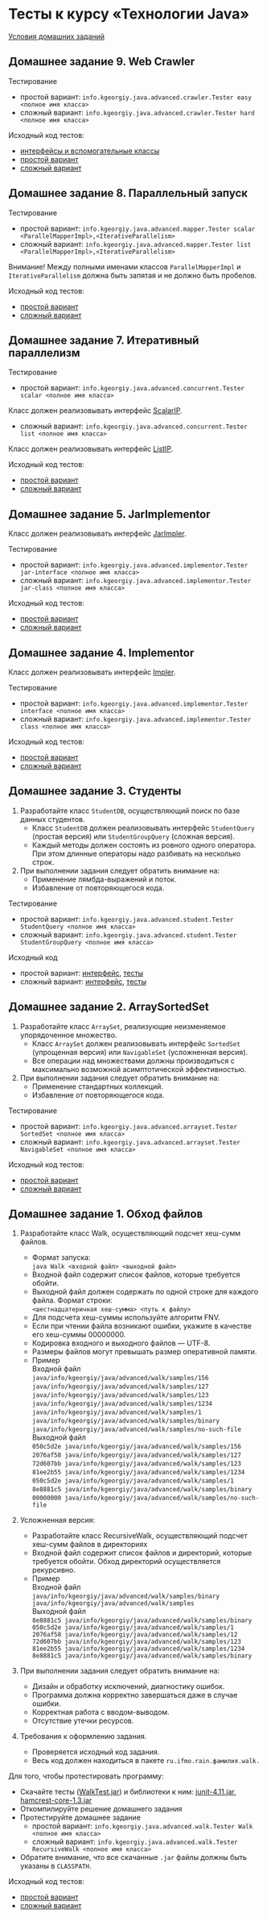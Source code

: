 # Тесты к курсу «Технологии Java»

[Условия домашних заданий](http://www.kgeorgiy.info/courses/java-advanced/homeworks.html)


## Домашнее задание 9. Web Crawler

Тестирование

 * простой вариант:
    ```info.kgeorgiy.java.advanced.crawler.Tester easy <полное имя класса>```
 * сложный вариант:
    ```info.kgeorgiy.java.advanced.crawler.Tester hard <полное имя класса>```

Исходный код тестов:

* [интерфейсы и вспомогательные классы](java/info/kgeorgiy/java/advanced/crawler/)
* [простой вариант](java/info/kgeorgiy/java/advanced/crawler/CrawlerEasyTest.java)
* [сложный вариант](java/info/kgeorgiy/java/advanced/crawler/CrawlerHardTest.java)


## Домашнее задание 8. Параллельный запуск

Тестирование

 * простой вариант:
    ```info.kgeorgiy.java.advanced.mapper.Tester scalar <ParallelMapperImpl>,<IterativeParallelism>```
 * сложный вариант:
    ```info.kgeorgiy.java.advanced.mapper.Tester list <ParallelMapperImpl>,<IterativeParallelism>```

Внимание! Между полными именами классов `ParallelMapperImpl` и `IterativeParallelism`
должна быть запятая и не должно быть пробелов.

Исходный код тестов:

* [простой вариант](java/info/kgeorgiy/java/advanced/mapper/ScalarMapperTest.java)
* [сложный вариант](java/info/kgeorgiy/java/advanced/mapper/ListMapperTest.java)


## Домашнее задание 7. Итеративный параллелизм

Тестирование

 * простой вариант:
    ```info.kgeorgiy.java.advanced.concurrent.Tester scalar <полное имя класса>```

  Класс должен реализовывать интерфейс
  [ScalarIP](java/info/kgeorgiy/java/advanced/concurrent/ScalarIP.java).

 * сложный вариант:
    ```info.kgeorgiy.java.advanced.concurrent.Tester list <полное имя класса>```

  Класс должен реализовывать интерфейс
  [ListIP](java/info/kgeorgiy/java/advanced/concurrent/ListIP.java).

Исходный код тестов:

* [простой вариант](java/info/kgeorgiy/java/advanced/concurrent/ScalarIPTest.java)
* [сложный вариант](java/info/kgeorgiy/java/advanced/concurrent/ListIPTest.java)


## Домашнее задание 5. JarImplementor

Класс должен реализовывать интерфейс
[JarImpler](java/info/kgeorgiy/java/advanced/implementor/JarImpler.java).

Тестирование

 * простой вариант:
    ```info.kgeorgiy.java.advanced.implementor.Tester jar-interface <полное имя класса>```
 * сложный вариант:
    ```info.kgeorgiy.java.advanced.implementor.Tester jar-class <полное имя класса>```

Исходный код тестов:

* [простой вариант](java/info/kgeorgiy/java/advanced/implementor/InterfaceJarImplementorTest.java)
* [сложный вариант](java/info/kgeorgiy/java/advanced/implementor/ClassJarImplementorTest.java)


## Домашнее задание 4. Implementor

Класс должен реализовывать интерфейс
[Impler](java/info/kgeorgiy/java/advanced/implementor/Impler.java).

Тестирование

 * простой вариант:
    ```info.kgeorgiy.java.advanced.implementor.Tester interface <полное имя класса>```
 * сложный вариант:
    ```info.kgeorgiy.java.advanced.implementor.Tester class <полное имя класса>```

Исходный код тестов:

* [простой вариант](java/info/kgeorgiy/java/advanced/implementor/InterfaceImplementorTest.java)
* [сложный вариант](java/info/kgeorgiy/java/advanced/implementor/ClassImplementorTest.java)


## Домашнее задание 3. Студенты
1. Разработайте класс `StudentDB`, осуществляющий поиск по базе данных студентов.
    * Класс `StudentDB` должен реализовывать интерфейс `StudentQuery` (простая версия) или `StudentGroupQuery` (сложная версия).
    * Каждый методы должен состоять из ровного одного оператора. При этом длинные операторы надо разбивать на несколько строк.
2. При выполнении задания следует обратить внимание на:
    * Применение лямбда-выражений и поток.
    * Избавление от повторяющегося кода.
    
Тестирование

 * простой вариант:
    ```info.kgeorgiy.java.advanced.student.Tester StudentQuery <полное имя класса>```
 * сложный вариант:
    ```info.kgeorgiy.java.advanced.student.Tester StudentGroupQuery <полное имя класса>```

Исходный код

 * простой вариант:
    [интерфейс](java/info/kgeorgiy/java/advanced/student/StudentQuery.java),
    [тесты](java/info/kgeorgiy/java/advanced/student/StudentQueryFullTest.java)
 * сложный вариант:
    [интерфейс](java/info/kgeorgiy/java/advanced/student/StudentGroupQuery.java),
    [тесты](java/info/kgeorgiy/java/advanced/student/StudentGroupQueryFullTest.java)


## Домашнее задание 2. ArraySortedSet
1. Разработайте класс `ArraySet`, реализующие неизменяемое упорядоченное множество.
    * Класс `ArraySet` должен реализовывать интерфейс `SortedSet` (упрощенная версия) или `NavigableSet` (усложненная версия).
    * Все операции над множествами должны производиться с максимально возможной асимптотической эффективностью.
2. При выполнении задания следует обратить внимание на:
    * Применение стандартных коллекций.
    * Избавление от повторяющегося кода.
    
Тестирование

 * простой вариант:
    ```info.kgeorgiy.java.advanced.arrayset.Tester SortedSet <полное имя класса>```
 * сложный вариант:
    ```info.kgeorgiy.java.advanced.arrayset.Tester NavigableSet <полное имя класса>```

Исходный код тестов:

 * [простой вариант](java/info/kgeorgiy/java/advanced/arrayset/SortedSetTest.java)
 * [сложный вариант](java/info/kgeorgiy/java/advanced/arrayset/NavigableSetTest.java)


## Домашнее задание 1. Обход файлов
1. Разработайте класс Walk, осуществляющий подсчет хеш-сумм файлов.
    * Формат запуска:  
  `java Walk <входной файл> <выходной файл>`
    * Входной файл содержит список файлов, которые требуется обойти.
    * Выходной файл должен содержать по одной строке для каждого файла. Формат строки:  
  `<шестнадцатеричная хеш-сумма> <путь к файлу>`
    * Для подсчета хеш-суммы используйте алгоритм FNV.
    * Если при чтении файла возникают ошибки, укажите в качестве его хеш-суммы 00000000.
    * Кодировка входного и выходного файлов — UTF-8.
    * Размеры файлов могут превышать размер оперативной памяти.
    * Пример  
  Входной файл  
                        `java/info/kgeorgiy/java/advanced/walk/samples/156`    
                        `java/info/kgeorgiy/java/advanced/walk/samples/127`  
                        `java/info/kgeorgiy/java/advanced/walk/samples/123`  
                        `java/info/kgeorgiy/java/advanced/walk/samples/1234`  
                        `java/info/kgeorgiy/java/advanced/walk/samples/1`  
                        `java/info/kgeorgiy/java/advanced/walk/samples/binary`  
                        `java/info/kgeorgiy/java/advanced/walk/samples/no-such-file`  
  Выходной файл  
                        `050c5d2e java/info/kgeorgiy/java/advanced/walk/samples/156`  
                        `2076af58 java/info/kgeorgiy/java/advanced/walk/samples/127`  
                        `72d607bb java/info/kgeorgiy/java/advanced/walk/samples/123`  
                        `81ee2b55 java/info/kgeorgiy/java/advanced/walk/samples/1234`  
                        `050c5d2e java/info/kgeorgiy/java/advanced/walk/samples/1`   
                        `8e8881c5 java/info/kgeorgiy/java/advanced/walk/samples/binary`  
                        `00000000 java/info/kgeorgiy/java/advanced/walk/samples/no-such-file`  
                    
2. Усложненная версия:
    * Разработайте класс RecursiveWalk, осуществляющий подсчет хеш-сумм файлов в директориях
    * Входной файл содержит список файлов и директорий, которые требуется обойти. Обход директорий осуществляется рекурсивно.
    * Пример  
  Входной файл  
                        `java/info/kgeorgiy/java/advanced/walk/samples/binary  
                        java/info/kgeorgiy/java/advanced/walk/samples`    
  Выходной файл  
                        `8e8881c5 java/info/kgeorgiy/java/advanced/walk/samples/binary  
                        050c5d2e java/info/kgeorgiy/java/advanced/walk/samples/1  
                        2076af58 java/info/kgeorgiy/java/advanced/walk/samples/12  
                        72d607bb java/info/kgeorgiy/java/advanced/walk/samples/123  
                        81ee2b55 java/info/kgeorgiy/java/advanced/walk/samples/1234  
                        8e8881c5 java/info/kgeorgiy/java/advanced/walk/samples/binary`  
                    
3. При выполнении задания следует обратить внимание на:
    * Дизайн и обработку исключений, диагностику ошибок.
    * Программа должна корректно завершаться даже в случае ошибки.
    * Корректная работа с вводом-выводом.
    * Отсутствие утечки ресурсов.
4. Требования к оформлению задания.
    * Проверяется исходный код задания.
    * Весь код должен находиться в пакете `ru.ifmo.rain.фамилия.walk.`

Для того, чтобы протестировать программу:

 * Скачайте тесты ([WalkTest.jar](artifacts/WalkTest.jar)) и библиотеки к ним:
    [junit-4.11.jar](lib/junit-4.11.jar), [hamcrest-core-1.3.jar](lib/hamcrest-core-1.3.jar)
 * Откомпилируйте решение домашнего задания
 * Протестируйте домашнее задание
    * простой вариант:
        ```info.kgeorgiy.java.advanced.walk.Tester Walk <полное имя класса>```
    * сложный вариант:
        ```info.kgeorgiy.java.advanced.walk.Tester RecursiveWalk <полное имя класса>```
 * Обратите внимание, что все скачанные `.jar` файлы должны быть указаны в `CLASSPATH`.

Исходный код тестов:

 * [простой вариант](java/info/kgeorgiy/java/advanced/walk/WalkTest.java)
 * [сложный вариант](java/info/kgeorgiy/java/advanced/walk/RecursiveWalkTest.java)
